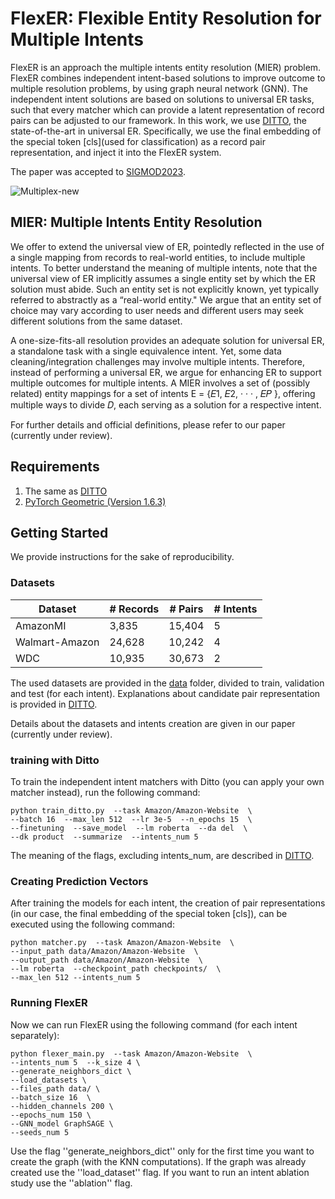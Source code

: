 
# FlexER: Flexible Entity Resolution for Multiple Intents

FlexER is an approach the multiple intents entity resolution (MIER) problem.
FlexER combines independent intent-based solutions to improve outcome to multiple resolution problems, by using graph neural network (GNN).
The independent intent solutions are based on solutions to universal ER tasks, such that every matcher which can provide a latent representation of record pairs can be adjusted to our framework.
In this work, we use [DITTO](https://github.com/megagonlabs/ditto), the state-of-the-art in universal ER. Specifically, we use the final embedding of the special token [cls](used for classification) as a record pair representation, and inject it into the FlexER system.

The paper was accepted to [SIGMOD2023](https://2023.sigmod.org/).

![Multiplex-new](Battleship_Framework.PNG)

## MIER: Multiple Intents Entity Resolution
We offer to extend the universal view of ER, pointedly reflected in the use of a single mapping from records to real-world entities, to include multiple intents.
To better understand the meaning of multiple intents, note that the universal view of ER implicitly assumes a single entity set by which the ER solution must abide.
Such an entity set is not explicitly known, yet typically referred to abstractly as a “real-world entity." We argue that an entity set of choice may vary according to user needs and different users may seek different solutions from the same dataset.

A one-size-fits-all resolution provides an adequate solution for universal ER, a standalone task with a single equivalence intent.
Yet, some data cleaning/integration challenges may involve multiple intents. Therefore, instead of performing a universal ER, we argue for enhancing ER to support multiple outcomes for multiple intents. 
A MIER involves a set of (possibly related) entity mappings for a set of intents E = {𝐸1, 𝐸2, · · · , 𝐸𝑃 }, offering multiple ways to divide 𝐷, each serving as a solution for a respective intent.

For further details and official definitions, please refer to our paper (currently under review).

## Requirements
1. The same as [DITTO](https://github.com/megagonlabs/ditto)
2. [PyTorch Geometric (Version 1.6.3)](https://pytorch-geometric.readthedocs.io/en/latest/#)

## Getting Started
We provide instructions for the sake of reproducibility.

### Datasets
| Dataset  | # Records | # Pairs | # Intents |
| ------------- | ------------- | ------------- | ------------- |
| AmazonMI  | 3,835  | 15,404  |  5  |
| Walmart-Amazon  | 24,628  | 10,242  |  4  |
| WDC  | 10,935  | 30,673  |  2  |

The used datasets are provided in the [data](./data/) folder, divided to train, validation and test (for each intent).
Explanations about candidate pair representation is provided in [DITTO](https://github.com/megagonlabs/ditto).

Details about the datasets and intents creation are given in our paper (currently under review).

### training with Ditto
To train the independent intent matchers with Ditto (you can apply your own matcher instead), run the following command:
```
python train_ditto.py  --task Amazon/Amazon-Website  \
--batch 16  --max_len 512  --lr 3e-5  --n_epochs 15  \
--finetuning  --save_model  --lm roberta  --da del  \
--dk product  --summarize  --intents_num 5
```
The meaning of the flags, excluding intents_num, are described in [DITTO](https://github.com/megagonlabs/ditto).

### Creating Prediction Vectors
After training the models for each intent, the creation of pair representations (in our case,  the final embedding of the special token [cls]), can be executed using the following command:
```
python matcher.py  --task Amazon/Amazon-Website  \
--input_path data/Amazon/Amazon-Website  \
--output_path data/Amazon/Amazon-Website  \
--lm roberta  --checkpoint_path checkpoints/  \
--max_len 512 --intents_num 5
```

### Running FlexER
Now we can run FlexER using the following command (for each intent separately):
```
python flexer_main.py  --task Amazon/Amazon-Website  \
--intents_num 5  --k_size 4 \
--generate_neighbors_dict \
--load_datasets \
--files_path data/ \
--batch_size 16  \
--hidden_channels 200 \ 
--epochs_num 150 \
--GNN_model GraphSAGE \
--seeds_num 5
```
Use the flag ''generate_neighbors_dict'' only for the first time you want to create the graph (with the KNN computations). 
If the graph was already created use the ''load_dataset'' flag.
If you want to run an intent ablation study use the ''ablation'' flag.
